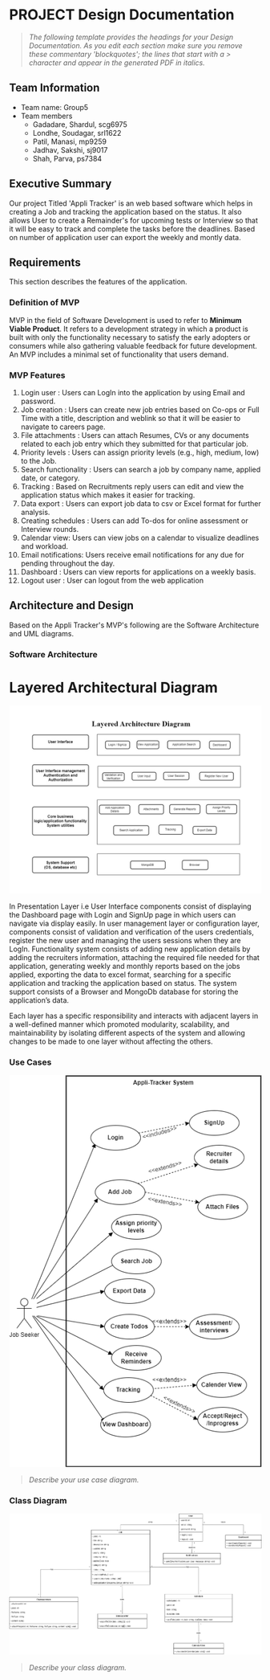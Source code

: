 
# PROJECT Design Documentation

> _The following template provides the headings for your Design
> Documentation.  As you edit each section make sure you remove these
> commentary 'blockquotes'; the lines that start with a > character
> and appear in the generated PDF in italics._

## Team Information
* Team name: Group5
* Team members
  * Gadadare, Shardul, scg6975
  * Londhe, Soudagar, srl1622
  * Patil, Manasi, mp9259
  * Jadhav, Sakshi, sj9017
  * Shah, Parva, ps7384

## Executive Summary

Our project Titled 'Appli Tracker' is an web based software which helps in creating a Job and tracking the application based on the status. It also allows User to create a Remainder's for upcoming tests or Interview so that it will be easy to track and complete the tasks before the deadlines. Based on number of application user can export the weekly and montly data.


## Requirements

This section describes the features of the application.

### Definition of MVP
MVP in the field of Software Development is used to refer to **Minimum Viable Product**. It refers to a development strategy in which a product is built with only the functionality necessary to satisfy the early adopters or consumers while also gathering valuable feedback for future development. An MVP includes a minimal set of functionality that users demand.  


### MVP Features
 1. Login user : Users can LogIn into the application by using Email and password.
 2. Job creation : Users can create new job entries based on Co-ops or Full Time with a title, description and weblink so that it will be easier to navigate to careers page.
 3. File attachments : Users can attach Resumes, CVs or any documents related to each job entry which they submitted for that particular job.
 4. Priority levels : Users can assign priority levels (e.g., high, medium, low) to the Job.
 5. Search functionality : Users can search a job by company name, applied date, or category.
 6. Tracking : Based on Recruitments reply users can edit and view the application status which makes it easier for tracking.
 7. Data export : Users can export job data to csv or Excel format for further analysis.
 8. Creating schedules : Users can add To-dos for online assessment or Interview rounds.
 9. Calendar view: Users can view jobs on a calendar to visualize deadlines and workload.
 10. Email notifications: Users receive email notifications for any due for pending throughout the day.
 11. Dashboard : Users can view reports for applications on a weekly basis.
 12. Logout user : User can logout from the web application


## Architecture and Design

Based on the Appli Tracker's MVP's following are the Software Architecture and UML diagrams. 

### Software Architecture
# Layered Architectural Diagram
![Alt text](Layered_Architectural_Diagram.jpg)

In Presentation Layer i.e User Interface components consist of displaying the Dashboard page with Login and SignUp page in which users can navigate via display easily. In user management layer or configuration layer, components consist of validation and verification of the users credentials, register the new user and managing the users sessions when they are LogIn. Functionality system consists of adding new application details by adding the recruiters information, attaching the required file needed for that application, generating weekly and monthly reports based on the jobs applied, exporting the data to excel format,  searching for a specific application and tracking the application based on status. The system support consists of a Browser and MongoDb database for storing the application’s data.

Each layer has a specific responsibility and interacts with adjacent layers in a well-defined manner which promoted modularity, scalability, and maintainability by isolating different aspects of the system and allowing changes to be made to one layer without affecting the others.

### Use Cases
![Alt text](Usecase_Diagram.png)
> _Describe your use case diagram._


### Class Diagram
![Alt text](Class_Diagram.png)
> _Describe your class diagram._
